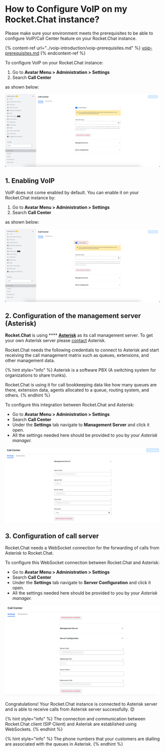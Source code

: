 # How to Configure VoIP on my Rocket.Chat instance?

Please make sure your environment meets the prerequisites to be able to configure VoIP/Call Center feature on your Rocket.Chat instance.

{% content-ref url="../voip-introduction/voip-prerequisites.md" %}
[voip-prerequisites.md](../voip-introduction/voip-prerequisites.md)
{% endcontent-ref %}

To configure VoIP on your Rocket.Chat instance:

1. Go to **Avatar Menu > Administration > Settings**&#x20;
2. Search **Call Center**

as shown below:

![Rocket.Chat Call Center](<../../../.gitbook/assets/image (687).png>)

## 1. Enabling VoIP

VoIP does not come enabled by default. You can enable it on your Rocket.Chat instance by:

1. Go to **Avatar Menu > Administration > Settings**&#x20;
2. Search **Call Center**

as shown below:

![VoIP Enable/Disable](<../../../.gitbook/assets/image (666).png>)

## 2. Configuration of the management server (Asterisk)

**Rocket.Chat** is using **** [**Asterisk**](https://www.asterisk.org) as its call management server. To get your own Asterisk server please [contact](https://www.asterisk.org/products/) Asterisk.

Rocket.Chat needs the following credentials to connect to Asterisk and start receiving the call management matrix such as queues, extensions, and other management data.

{% hint style="info" %}
Asterisk is a software PBX (A switching system for organizations to share trunks).

Rocket.Chat is using it for call bookkeeping data like how many queues are there, extension data, agents allocated to a queue, routing system, and others.
{% endhint %}

To configure this integration between Rocket.Chat and Asterisk:

* Go to **Avatar Menu > Administration > Settings**&#x20;
* Search **Call Center**
* Under the **Settings** tab navigate to **Management Server** and click it open.
* All the settings needed here should be provided to you by your _Asterisk manager._&#x20;

![Management server configuration ](<../../../.gitbook/assets/image (668) (1).png>)

## 3. Configuration of call server

Rocket.Chat needs a WebSocket connection for the forwarding of calls from Asterisk to Rocket.Chat.

To configure this WebSocket connection between Rocket.Chat and Asterisk:

* Go to **Avatar Menu > Administration > Settings**&#x20;
* Search **Call Center**
* Under the **Settings** tab navigate to **Server Configuration** and click it open.
* All the settings needed here should be provided to you by your _Asterisk manager._&#x20;

![Call server configuration](<../../../.gitbook/assets/image (647) (1).png>)

Congratulations! Your Rocket.Chat instance is connected to Asterisk server and is able to receive calls from Asterisk server successfully. 😊

{% hint style="info" %}
The connection and communication between Rocket.Chat client (SIP Client) and Asterisk are established using WebSockets.
{% endhint %}

{% hint style="info" %}
The phone numbers that your customers are dialling are associated with the queues in Asterisk.
{% endhint %}
